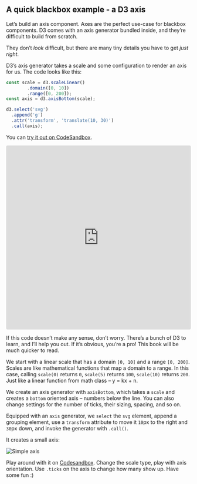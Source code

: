 
## A quick blackbox example - a D3 axis

Let’s build an axis component. Axes are the perfect use-case for
blackbox components. D3 comes with an axis generator bundled inside, and
they’re difficult to build from scratch.

They don’t *look* difficult, but there are many tiny details you have to
get *just right*.

D3’s axis generator takes a scale and some configuration to render an
axis for us. The code looks like this:

``` javascript
const scale = d3.scaleLinear()
        .domain([0, 10])
        .range([0, 200]);
const axis = d3.axisBottom(scale);

d3.select('svg')
  .append('g')
  .attr('transform', 'translate(10, 30)')
  .call(axis);
```

You can [try it out on
CodeSandbox](https://codesandbox.io/s/v6ovkow8q3).

<iframe src="https://codesandbox.io/embed/v6ovkow8q3?codemirror=1&amp;view=split" style="width:100%; height:500px; border:0; border-radius: 4px; overflow:hidden;" sandbox="allow-modals allow-forms allow-popups allow-scripts allow-same-origin">

</iframe>

If this code doesn’t make any sense, don’t worry. There’s a bunch of D3
to learn, and I’ll help you out. If it’s obvious, you’re a pro\! This
book will be much quicker to read.

We start with a linear scale that has a domain `[0, 10]` and a range
`[0, 200]`. Scales are like mathematical functions that map a domain to
a range. In this case, calling `scale(0)` returns `0`, `scale(5)`
returns `100`, `scale(10)` returns `200`. Just like a linear function
from math class – y = kx + n.

We create an axis generator with `axisBottom`, which takes a `scale` and
creates a `bottom` oriented axis – numbers below the line. You can also
change settings for the number of ticks, their sizing, spacing, and so
on.

Equipped with an `axis` generator, we `select` the `svg` element, append
a grouping element, use a `transform` attribute to move it `10`px to the
right and `30`px down, and invoke the generator with `.call()`.

It creates a small axis:

![Simple
axis](https://raw.githubusercontent.com/Swizec/react-d3js-es6-ebook/2018-version/manuscript/resources/images/es6v2/simple-axis.png)

Play around with it on
[Codesandbox](https://codepen.io/swizec/pen/YGoYBM). Change the scale
type, play with axis orientation. Use `.ticks` on the axis to change how
many show up. Have some fun :)
